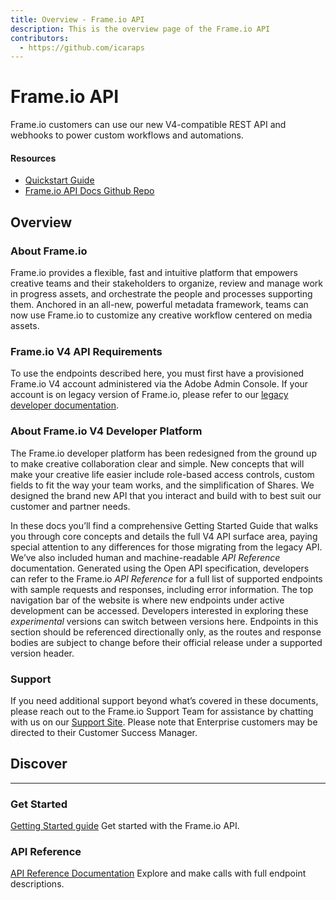 ```yaml
---
title: Overview - Frame.io API
description: This is the overview page of the Frame.io API
contributors:
  - https://github.com/icaraps 
---
```


<Hero slots="heading, text"/>

# Frame.io API

Frame.io customers can use our new V4-compatible REST API and webhooks to power custom workflows and automations.

<Resources slots="heading, links"/>

#### Resources

* [Quickstart Guide](./guides/)
* [Frame.io API Docs Github Repo](https://github.com/AdobeDocs/frameio-api)

## Overview

### About Frame.io

Frame.io provides a flexible, fast and intuitive platform that empowers creative teams and their stakeholders to organize, review and manage work in progress assets, and orchestrate the people and processes supporting them. Anchored in an all-new, powerful metadata framework, teams can now use Frame.io to customize any creative workflow centered on media assets.

### Frame.io V4 API Requirements

To use the endpoints described here, you must first have a provisioned Frame.io V4 account administered via the Adobe Admin Console. If your account is on legacy version of Frame.io, please refer to our [legacy developer documentation](https://developer.frame.io/docs/).

### About Frame.io V4 Developer Platform

The Frame.io developer platform has been redesigned from the ground up to make creative collaboration clear and simple. New concepts that will make your creative life easier include role-based access controls, custom fields to fit the way your team works, and the simplification of Shares. We designed the brand new API that you interact and build with to best suit our customer and partner needs.

In these docs you’ll find a comprehensive Getting Started Guide that walks you through core concepts and details the full V4 API surface area, paying special attention to any differences for those migrating from the legacy API. We’ve also included human and machine-readable *API Reference* documentation. Generated using the Open API specification, developers can refer to the Frame.io *API Reference* for a full list of supported endpoints with sample requests and responses, including error information. The top navigation bar of the website is where new endpoints under active development can be accessed. Developers interested in exploring these *experimental* versions can switch between versions here. Endpoints in this section should be referenced directionally only, as the routes and response bodies are subject to change before their official release under a supported version header.

### Support

If you need additional support beyond what’s covered in these documents, please reach out to the Frame.io Support Team for assistance by chatting with us on our [Support Site](https://help.frame.io/en/). Please note that Enterprise customers may be directed to their Customer Success Manager.

## Discover

* * *

### Get Started

[Getting Started guide](./guides/)
Get started with the Frame.io API.

### API Reference

[API Reference Documentation](./api/current/)
Explore and make calls with full endpoint descriptions.
